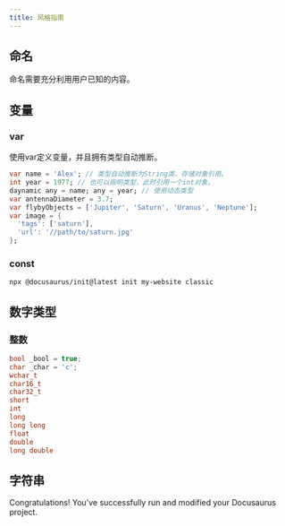 ```yaml
---
title: 风格指南
---
```


## 命名

命名需要充分利用用户已知的内容。

## 变量

### var

使用var定义变量，并且拥有类型自动推断。

```dart
var name = 'Alex'; // 类型自动推断为String类，存储对象引用。
int year = 1977; // 也可以指明类型，此时引用一个int对象。
daynamic any = name; any = year; // 使用动态类型
var antennaDiameter = 3.7;
var flybyObjects = ['Jupiter', 'Saturn', 'Uranus', 'Neptune'];
var image = {
  'tags': ['saturn'],
  'url': '//path/to/saturn.jpg'
};
```

### const

```shell
npx @docusaurus/init@latest init my-website classic
```

## 数字类型

### 整数

```c
bool _bool = true;
char _char = 'c';
wchar_t
char16_t
char32_t
short
int
long
long long
float
double
long double
```

## 字符串

Congratulations! You've successfully run and modified your Docusaurus project.
